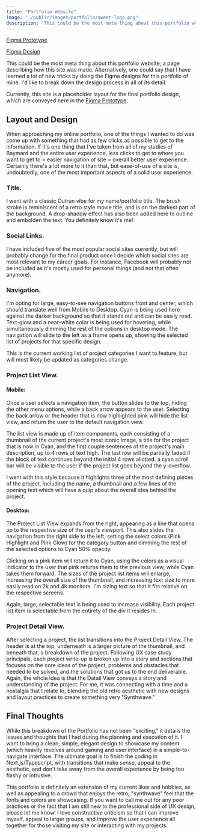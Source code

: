 ```yaml
---
title: "Portfolio Website"
image: "./public/images/portfolio/sweet-logo.png"
description: "This could be the most meta thing about this portfolio website; a page describing how this site was made. Alternatively, one could say that I have learned a lot of new tricks by doing the Figma designs for this portfolio of mine. I'd like to break down the design process in all of its detail."
---
```


[Figma Prototype](https://www.figma.com/proto/D5c4d4i07jRKUkqgXXrqPE/Portfolio-Design?page-id=0%3A1&node-id=511%3A2197&viewport=241%2C48%2C1.48&scaling=min-zoom&starting-point-node-id=591%3A3251&show-proto-sidebar=1)

[Figma Design](https://www.figma.com/file/D5c4d4i07jRKUkqgXXrqPE/Portfolio-Design?node-id=0%3A1)

This could be the most meta thing about this portfolio website; a page describing how this site was made. Alternatively, one could say that I have learned a lot of new tricks by doing the Figma designs for this portfolio of mine. I'd like to break down the design process in all of its detail.

Currently, this site is a placeholder layout for the final portfolio design, which are conveyed here in the [Figma Prototype](https://www.figma.com/proto/D5c4d4i07jRKUkqgXXrqPE/Portfolio-Design?page-id=0%3A1&node-id=511%3A2197&viewport=241%2C48%2C1.48&scaling=min-zoom&starting-point-node-id=591%3A3251&show-proto-sidebar=1).

## Layout and Design

When approaching my online portfolio, one of the things I wanted to do was come up with something that had as few clicks as possible to get to the information. If it's one thing that I've taken from all of my studies of Baymard and the entire user experience, less clicks to get to where you want to get to = easier navigation of site = overall better user experience. Certainly there's a lot more to it than that, but ease-of-use of a site is, undoubtedly, one of the most important aspects of a solid user experience.

### Title.

I went with a classic Outrun vibe for my name/portfolio title. The brush stroke is reminiscent of a retro style movie title, and is on the darkest part of the background. A drop-shadow effect has also been added here to outline and embolden the text. You definitely know it's me!

### Social Links.

I have included five of the most popular social sites currently, but will probably change for the final product once I decide which social sites are most relevant to my career goals. For instance, Facebook will probably not be included as it's mostly used for personal things (and not that often anymore). 

### Navigation.

I'm opting for large, easy-to-see navigation buttons front and center, which should translate well from Mobile to Desktop. Cyan is being used here against the darker background so that it stands out and can be easily read. Text-glow and a near-white color is being used for hovering, while simultaneously dimming the rest of the options in desktop mode. The navigation will slide to the left as a frame opens up, showing the selected list of projects for that specific design.

This is the current working list of project categories I want to feature, but will most likely be updated as categories change.   

### Project List View.

#### Mobile:

Once a user selects a navigation item, the button slides to the top, hiding the other menu options, while a back arrow appears to the user. Selecting the back arrow or the header that is now highlighted pink will hide the list view, and return the user to the default navigation view.

The list view is made up of item components, each consisting of a thumbnail of the current project's most iconic image, a title for the project that is now in Cyan, and the first couple sentences of the project's main description, up to 4 rows of text high. The last row will be partially faded if the block of text continues beyond the initial 4 rows allotted. a cyan scroll bar will be visible to the user if the project list goes beyond the y-overflow.

I went with this style because it highlights three of the most defining pieces of the project, including the name, a thumbnail and a few lines of the opening text which will have a quip about the overall idea behind the project.

#### Desktop:

The Project List View expands from the right, appearing as a line that opens up to the respective size of the user's viewport. This also slides the navigation from the right side to the left, setting the select colors (Pink Highlight and Pink Glow) for the category button and dimming the rest of the selected options to Cyan 50% opacity.

Clicking on a pink item will return it to Cyan, using the colors as a visual indicator to the user that pink returns them to the previous view, while Cyan takes them forward. The sizes of the project list items will enlarge, increasing the overall size of the thumbnail, and increasing text size to more easily read on 2k and 4k monitors. I'm sizing text so that it fits relative on the respective screens.

Again, large, selectable text is being used to increase visibility. Each project list item is selectable from the entirety of the div it resides in.

### Project Detail View.

After selecting a project, the list transitions into the Project Detail View. The header is at the top, underneath is a larger picture of the thumbnail, and beneath that, a breakdown of the project. Following UX case study principals, each project write-up is broken up into a story and sections that focuses on the core ideas of the project, problems and obstacles that needed to be solved, and the solutions that got us to the end deliverable. Again, the whole idea is that the Detail View conveys a story and understanding of the project. For me, it was connecting with a time and a nostalgia that I relate to, blending the old retro aesthetic with new designs and layout practices to create something very "Synthwave."

## Final Thoughts

While this breakdown of the Portfolio has not been "exciting," it details the issues and thoughts that I had during the planning and execution of it. I want to bring a clean, simple, elegant design to showcase my content (which heavily revolves around gaming and user interface) in a simple-to-navigate interface. The ultimate goal is to finish the coding in Next.js/Typescript, with transitions that make sense, appeal to the aesthetic, and don't take away from the overall experience by being too flashy or intrusive.

This portfolio is definitely an extension of my current likes and hobbies, as well as appealing to a crowd that enjoys the retro, "synthwave" feel that the fonts and colors are showcasing. If you want to call me out for any poor practices or the fact that I am still new to the professional side of UX design, please let me know! I love constructive criticism so that I can improve myself, appeal to larger groups, and improve the user experience all together for those visiting my site or interacting with my projects.

